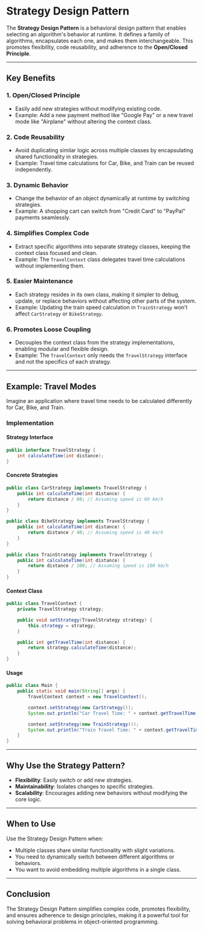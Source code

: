 
# Strategy Design Pattern

The **Strategy Design Pattern** is a behavioral design pattern that enables selecting an algorithm's behavior at runtime. It defines a family of algorithms, encapsulates each one, and makes them interchangeable. This promotes flexibility, code reusability, and adherence to the **Open/Closed Principle**.

---

## Key Benefits

### 1. **Open/Closed Principle**
- Easily add new strategies without modifying existing code.
- Example: Add a new payment method like "Google Pay" or a new travel mode like "Airplane" without altering the context class.

### 2. **Code Reusability**
- Avoid duplicating similar logic across multiple classes by encapsulating shared functionality in strategies.
- Example: Travel time calculations for Car, Bike, and Train can be reused independently.

### 3. **Dynamic Behavior**
- Change the behavior of an object dynamically at runtime by switching strategies.
- Example: A shopping cart can switch from "Credit Card" to "PayPal" payments seamlessly.

### 4. **Simplifies Complex Code**
- Extract specific algorithms into separate strategy classes, keeping the context class focused and clean.
- Example: The `TravelContext` class delegates travel time calculations without implementing them.

### 5. **Easier Maintenance**
- Each strategy resides in its own class, making it simpler to debug, update, or replace behaviors without affecting other parts of the system.
- Example: Updating the train speed calculation in `TrainStrategy` won’t affect `CarStrategy` or `BikeStrategy`.

### 6. **Promotes Loose Coupling**
- Decouples the context class from the strategy implementations, enabling modular and flexible design.
- Example: The `TravelContext` only needs the `TravelStrategy` interface and not the specifics of each strategy.

---

## Example: Travel Modes

Imagine an application where travel time needs to be calculated differently for Car, Bike, and Train.

### Implementation

#### Strategy Interface
```java
public interface TravelStrategy {
    int calculateTime(int distance);
}
```

#### Concrete Strategies
```java
public class CarStrategy implements TravelStrategy {
    public int calculateTime(int distance) {
        return distance / 60; // Assuming speed is 60 km/h
    }
}

public class BikeStrategy implements TravelStrategy {
    public int calculateTime(int distance) {
        return distance / 40; // Assuming speed is 40 km/h
    }
}

public class TrainStrategy implements TravelStrategy {
    public int calculateTime(int distance) {
        return distance / 100; // Assuming speed is 100 km/h
    }
}
```

#### Context Class
```java
public class TravelContext {
    private TravelStrategy strategy;

    public void setStrategy(TravelStrategy strategy) {
        this.strategy = strategy;
    }

    public int getTravelTime(int distance) {
        return strategy.calculateTime(distance);
    }
}
```

#### Usage
```java
public class Main {
    public static void main(String[] args) {
        TravelContext context = new TravelContext();

        context.setStrategy(new CarStrategy());
        System.out.println("Car Travel Time: " + context.getTravelTime(120)); // 2 hours

        context.setStrategy(new TrainStrategy());
        System.out.println("Train Travel Time: " + context.getTravelTime(120)); // 1.2 hours
    }
}
```

---

## Why Use the Strategy Pattern?

- **Flexibility**: Easily switch or add new strategies.
- **Maintainability**: Isolates changes to specific strategies.
- **Scalability**: Encourages adding new behaviors without modifying the core logic.

---

## When to Use

Use the Strategy Design Pattern when:
- Multiple classes share similar functionality with slight variations.
- You need to dynamically switch between different algorithms or behaviors.
- You want to avoid embedding multiple algorithms in a single class.

---

## Conclusion

The Strategy Design Pattern simplifies complex code, promotes flexibility, and ensures adherence to design principles, making it a powerful tool for solving behavioral problems in object-oriented programming.
